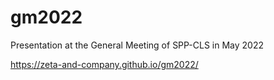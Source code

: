 # gm2022

Presentation at the General Meeting of SPP-CLS in May 2022

https://zeta-and-company.github.io/gm2022/

